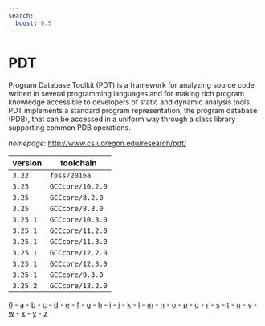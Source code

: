 ```yaml
---
search:
  boost: 0.5
---
```

# PDT

Program Database Toolkit (PDT) is a framework for analyzing source  code written in several programming languages and for making rich program knowledge  accessible to developers of static and dynamic analysis tools. PDT implements a standard  program representation, the program database (PDB), that can be accessed in a uniform way  through a class library supporting common PDB operations.

*homepage*: <http://www.cs.uoregon.edu/research/pdt/>

version | toolchain
--------|----------
``3.22`` | ``foss/2016a``
``3.25`` | ``GCCcore/10.2.0``
``3.25`` | ``GCCcore/8.2.0``
``3.25`` | ``GCCcore/8.3.0``
``3.25.1`` | ``GCCcore/10.3.0``
``3.25.1`` | ``GCCcore/11.2.0``
``3.25.1`` | ``GCCcore/11.3.0``
``3.25.1`` | ``GCCcore/12.2.0``
``3.25.1`` | ``GCCcore/12.3.0``
``3.25.1`` | ``GCCcore/9.3.0``
``3.25.2`` | ``GCCcore/13.2.0``

[0](../0/index.md) - [a](../a/index.md) - [b](../b/index.md) - [c](../c/index.md) - [d](../d/index.md) - [e](../e/index.md) - [f](../f/index.md) - [g](../g/index.md) - [h](../h/index.md) - [i](../i/index.md) - [j](../j/index.md) - [k](../k/index.md) - [l](../l/index.md) - [m](../m/index.md) - [n](../n/index.md) - [o](../o/index.md) - [p](../p/index.md) - [q](../q/index.md) - [r](../r/index.md) - [s](../s/index.md) - [t](../t/index.md) - [u](../u/index.md) - [v](../v/index.md) - [w](../w/index.md) - [x](../x/index.md) - [y](../y/index.md) - [z](../z/index.md)

